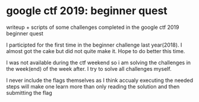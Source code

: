 # google ctf 2019: beginner quest
writeup + scripts of some challenges completed in the google ctf 2019 beginner quest

I participted for the first time in the beginner challenge last year(2018). I almost got the cake but did not quite make it. Hope to do better this time.

I was not available during the ctf weekend so i am solving the challenges in the week(end) of the week after. I try to solve all challenges myself.

I never include the flags themselves as I think accualy executing the needed steps will make one learn more than only reading the solution and then submitting the flag
